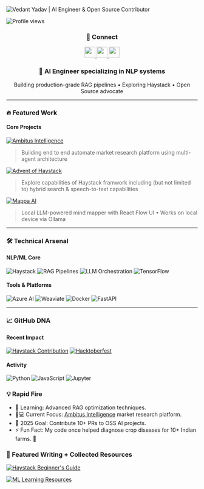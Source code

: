 ![Vedant Yadav | AI Engineer & Open Source Contributor](https://github.com/user-attachments/assets/505e9fb5-7373-407b-8b02-3238a6b534f8)

![Profile views](https://komarev.com/ghpvc/?username=theMimikyu&label=Profile%20views&color=0e75b6&style=flat)


<h3 align="center">🔗 Connect</h3>
<p align="center">
  <a href="https://linkedin.com/in/thevedantyadav" target="_blank">
    <img src="https://img.shields.io/badge/-LinkedIn-0077B5?style=for-the-badge" height="28">
  </a>
  <a href="https://knowvedant.vercel.app" target="_blank">
    <img src="https://img.shields.io/badge/Portfolio(🚧🚧)-4285F4?style=for-the-badge" height="28">
  </a>
  <a href="mailto:v010010001@gmail.com">
    <img src="https://img.shields.io/badge/Email-EA4335?style=for-the-badge" height="28">
  </a>
</p>

<h3 align="center">🚀 AI Engineer specializing in NLP systems</h3>
<p align="center">
  Building production-grade RAG pipelines • Exploring Haystack • Open Source advocate
</p>

---

### 🔥 **Featured Work**
#### **Core Projects**

[![Ambitus Intelligence](https://img.shields.io/badge/Ambitus_Intelligence-Market_Intelligence_Automation-38B2AC?logo=openai&style=for-the-badge)](https://github.com/Ambitus-Intelligence/ambitus-ai-models)
> Building end to end automate market research platform using multi-agent architecture

[![Advent of Haystack](https://img.shields.io/badge/Advent_of_Haystack-2024-412991?logo=openai&style=for-the-badge)](https://github.com/TheMimikyu/adventOfHaystack)
> Explore capabilities of Haystack framwork including (but not limited to) hybrid search & speech-to-text capabilities

[![Mappa AI](https://img.shields.io/badge/Mappa_AI-Mind_Mapping-61DAFB?logo=react&style=for-the-badge)](https://github.com/TheMimikyu/mappa)
> Local LLM-powered mind mapper with React Flow UI • Works on local device via Ollama

---

### 🛠️ **Technical Arsenal**
#### **NLP/ML Core**
![Haystack](https://img.shields.io/badge/Haystack-FF6F00?logo=pytorch)
![RAG Pipelines](https://img.shields.io/badge/RAG_Pipelines-412991)
![LLM Orchestration](https://img.shields.io/badge/LLM_Orchestration-3F4F75)
![TensorFlow](https://img.shields.io/badge/TensorFlow-FF6F00?logo=tensorflow)

#### **Tools & Platforms**
![Azure AI](https://img.shields.io/badge/Azure_AI-0078D4?logo=microsoft-azure)
![Weaviate](https://img.shields.io/badge/Vector_DB-326CE5?logo=kubernetes)
![Docker](https://img.shields.io/badge/Docker-2496ED?logo=docker)
![FastAPI](https://img.shields.io/badge/FastAPI-009688?logo=fastapi)

---

### 📈 **GitHub DNA**
<!-- Remove stats cards and replace with contribution highlights -->
#### **Recent Impact**
[![Haystack Contribution](https://img.shields.io/badge/Haystack_Core-3+_Merged_PR-brightgreen)](https://github.com/deepset-ai/haystack-core-integrations/pulls?q=is%3Apr+author%3ATheMimikyu+)
[![Hacktoberfest](https://img.shields.io/badge/Hacktoberfest-41_Merged_PR-purple)](https://github.com/tldr-pages/tldr/pulls?q=is%3Apr+author%3ATheMimikyu)

#### **Activity**
<!-- Customize with your actual stats -->
![Python](https://img.shields.io/badge/Python-45%25-blue)
![JavaScript](https://img.shields.io/badge/JavaScript-30%25-yellow)
![Jupyter](https://img.shields.io/badge/Jupyter-25%25-orange)

### 💡 Rapid Fire
* 🌱 Learning: Advanced RAG optimization techniques.
* 👨💻 Current Focus: [Ambitus Intelligence](https://github.com/Ambitus-Intelligence) market research platform.
* 🎯 2025 Goal: Contribute 10+ PRs to OSS AI projects.
* ⚡ Fun Fact: My code once helped diagnose crop diseases for 10+ Indian farms. 🌾

### 📜 Featured Writing + Collected Resources

[![Haystack Beginner's Guide](https://img.shields.io/badge/Haystack_Beginner's_Guide-darkblue)](https://www.linkedin.com/pulse/haystack-framework-beginners-guide-my-advent-journey-vedant-yadav-mk08c)

[![ML Learning Resources](https://img.shields.io/badge/ML_Learning_Resources-skyblue)](https://vedantcantsleep.notion.site/)

